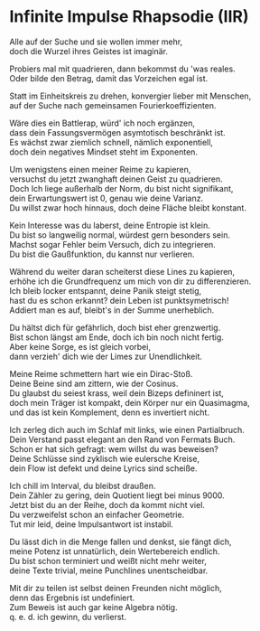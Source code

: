 # Infinite Impulse Rhapsodie (IIR)

Alle auf der Suche und sie wollen immer mehr,  
doch die Wurzel ihres Geistes ist imaginär.

Probiers mal mit quadrieren, dann bekommst du 'was reales.  
Oder bilde den Betrag, damit das Vorzeichen egal ist.

Statt im Einheitskreis zu drehen, konvergier lieber mit Menschen,  
auf der Suche nach gemeinsamen Fourierkoeffizienten.

Wäre dies ein Battlerap, würd' ich noch ergänzen,  
dass dein Fassungsvermögen asymtotisch beschränkt ist.  
Es wächst zwar ziemlich schnell, nämlich exponentiell,  
doch dein negatives Mindset steht im Exponenten.

Um wenigstens einen meiner Reime zu kapieren,  
versuchst du jetzt zwanghaft deinen Geist zu quadrieren.  
Doch Ich liege außerhalb der Norm, du bist nicht signifikant,  
dein Erwartungswert ist 0, genau wie deine Varianz.  
Du willst zwar hoch hinnaus, doch deine Fläche bleibt konstant.

Kein Interesse was du laberst, deine Entropie ist klein.  
Du bist so langweilig normal, würdest gern besonders sein.  
Machst sogar Fehler beim Versuch, dich zu integrieren.  
Du bist die Gaußfunktion, du kannst nur verlieren.

Während du weiter daran scheiterst diese Lines zu kapieren,  
erhöhe ich die Grundfrequenz um mich von dir zu differenzieren.  
Ich bleib locker entspannt, deine Panik steigt stetig,  
hast du es schon erkannt? dein Leben ist punktsymetrisch!  
Addiert man es auf, bleibt's in der Summe unerheblich. 

Du hältst dich für gefährlich, doch bist eher grenzwertig.  
Bist schon längst am Ende, doch ich bin noch nicht fertig.  
Aber keine Sorge, es ist gleich vorbei,  
dann verzieh' dich wie der Limes zur Unendlichkeit.  

Meine Reime schmettern hart wie ein Dirac-Stoß.  
Deine Beine sind am zittern, wie der Cosinus.  
Du glaubst du seiest krass, weil dein Bizeps defininert ist,  
doch mein Träger ist kompakt, dein Körper nur ein Quasimagma,  
und das ist kein Komplement, denn es invertiert nicht.

Ich zerleg dich auch im Schlaf mit links, wie einen Partialbruch.  
Dein Verstand passt elegant an den Rand von Fermats Buch.  
Schon er hat sich gefragt: wem willst du was beweisen?  
Deine Schlüsse sind zyklisch wie eulersche Kreise,  
dein Flow ist defekt und deine Lyrics sind scheiße.

Ich chill im Interval, du bleibst draußen.  
Dein Zähler zu gering, dein Quotient liegt bei minus 9000.  
Jetzt bist du an der Reihe, doch da kommt nicht viel.  
Du verzweifelst schon an einfacher Geometrie.  
Tut mir leid, deine Impulsantwort ist instabil.

Du lässt dich in die Menge fallen und denkst, sie fängt dich,  
meine Potenz ist unnatürlich, dein Wertebereich endlich.  
Du bist schon terminiert und weißt nicht mehr weiter,  
deine Texte trivial, meine Punchlines unentscheidbar.

Mit dir zu teilen ist selbst deinen Freunden nicht möglich,  
denn das Ergebnis ist undefiniert.  
Zum Beweis ist auch gar keine Algebra nötig.  
q. e. d. ich gewinn, du verlierst. 
